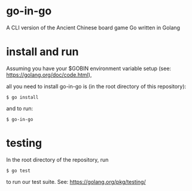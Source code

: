 # go-in-go
A CLI version of the Ancient Chinese board game Go written in Golang

# install and run
Assuming you have your $GOBIN environment variable setup (see: https://golang.org/doc/code.html),

all you need to install go-in-go is (in the root directory of this repository):

```
$ go install
```
and to run:

```
$ go-in-go
```


# testing
In the root directory of the repository, run

```
$ go test
```

to run our test suite. See: https://golang.org/pkg/testing/
